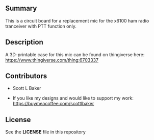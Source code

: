 
## Summary

This is a circuit board for a replacement mic for the x6100 ham radio tranceiver
with PTT function only.

## Description

A 3D-printable case for this mic can be found on thingiverse here:
https://www.thingiverse.com/thing:6703337


## Contributors

* Scott L Baker

* If you like my designs and would like to support my work: https://buymeacoffee.com/scottlbaker


## License

See the **LICENSE** file in this repository


